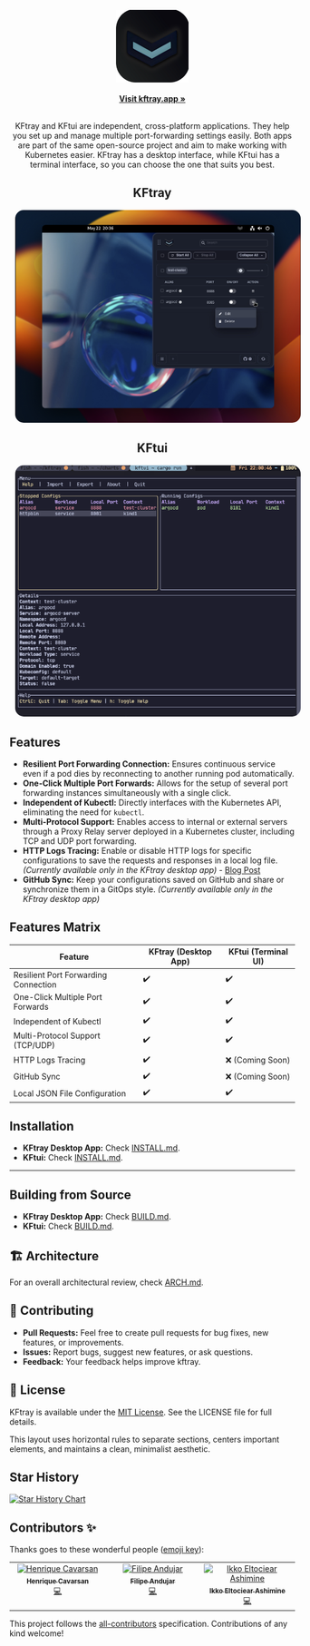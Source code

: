 <div align="center">
  <br>
  <img src="https://raw.githubusercontent.com/hcavarsan/kftray-blog/main/img/logo.png" width="128px" alt="KFtray Logo" />
  <br><br>
  <a href="https://kftray.app"><strong>Visit kftray.app »</strong></a>
  <br><br>
</div>

<p align="center">
  KFtray and KFtui are independent, cross-platform applications. They help you set up and manage multiple port-forwarding settings easily. Both apps are part of the same open-source project and aim to make working with Kubernetes easier. KFtray has a desktop interface, while KFtui has a terminal interface, so you can choose the one that suits you best.
</p>


<div align="center"> <h2>KFtray</h2> <img src="https://raw.githubusercontent.com/hcavarsan/kftray-blog/main/img/ss3.png" alt="KFtray Screenshot" width="600px" style="margin: 0 10px; border-radius: 15px;" /> </div>


<div align="center"> <h2>KFtui</h2> <img src="https://raw.githubusercontent.com/hcavarsan/kftray-blog/main/img/sstui2.png" alt="KFtui Screenshot" width="600x" style="margin: 0 10px; border-radius: 15px;" /> </div>


## Features

- **Resilient Port Forwarding Connection:** Ensures continuous service even if a pod dies by reconnecting to another running pod automatically.
- **One-Click Multiple Port Forwards:** Allows for the setup of several port forwarding instances simultaneously with a single click.
- **Independent of Kubectl:** Directly interfaces with the Kubernetes API, eliminating the need for `kubectl`.
- **Multi-Protocol Support:** Enables access to internal or external servers through a Proxy Relay server deployed in a Kubernetes cluster, including TCP and UDP port forwarding.
- **HTTP Logs Tracing:** Enable or disable HTTP logs for specific configurations to save the requests and responses in a local log file. _(Currently available only in the KFtray desktop app)_ - [Blog Post](https://kftray.app/blog/posts/6-debug-http-traffics-kftray)
- **GitHub Sync:** Keep your configurations saved on GitHub and share or synchronize them in a GitOps style. _(Currently available only in the KFtray desktop app)_



## Features Matrix

<div align="center">

| Feature                                      | KFtray (Desktop App) | KFtui (Terminal UI) |
|----------------------------------------------|----------------------|---------------------|
| Resilient Port Forwarding Connection         | ✔️                   | ✔️                  |
| One-Click Multiple Port Forwards             | ✔️                   | ✔️                  |
| Independent of Kubectl                       | ✔️                   | ✔️                  |
| Multi-Protocol Support (TCP/UDP)             | ✔️                   | ✔️                  |
| HTTP Logs Tracing                            | ✔️                   | ❌ (Coming Soon)    |
| GitHub Sync                                  | ✔️                   | ❌ (Coming Soon)    |
| Local JSON File Configuration                | ✔️                   | ✔️                  |

</div>



## Installation

- **KFtray Desktop App:** Check [INSTALL.md](https://github.com/hcavarsan/kftray/tree/main/docs/kftray/INSTALL.md).
- **KFtui:** Check [INSTALL.md](https://github.com/hcavarsan/kftray/tree/main/docs/kftui/INSTALL.md).

---

## Building from Source

- **KFtray Desktop App:** Check [BUILD.md](https://github.com/hcavarsan/kftray/tree/main/docs/kftray/BUILD.md).
- **KFtui:** Check [BUILD.md](https://github.com/hcavarsan/kftray/tree/main/docs/kftui/BUILD.md).



## 🏗 Architecture

For an overall architectural review, check [ARCH.md](https://github.com/hcavarsan/kftray/tree/main/docs/ARCH.md).



## 👥 Contributing

- **Pull Requests:** Feel free to create pull requests for bug fixes, new features, or improvements.
- **Issues:** Report bugs, suggest new features, or ask questions.
- **Feedback:** Your feedback helps improve kftray.



## 📄 License

KFtray is available under the [MIT License](LICENSE.md). See the LICENSE file for full details.



This layout uses horizontal rules to separate sections, centers important elements, and maintains a clean, minimalist aesthetic.


## Star History

<a href="https://star-history.com/#hcavarsan/kftray&Date">
 <picture>
   <source media="(prefers-color-scheme: dark)" srcset="https://api.star-history.com/svg?repos=hcavarsan/kftray&type=Date&theme=dark" />
   <source media="(prefers-color-scheme: light)" srcset="https://api.star-history.com/svg?repos=hcavarsan/kftray&type=Date" />
   <img alt="Star History Chart" src="https://api.star-history.com/svg?repos=hcavarsan/kftray&type=Date" />
 </picture>
</a>

## Contributors ✨

Thanks goes to these wonderful people ([emoji key](https://allcontributors.org/docs/en/emoji-key)):

<!-- ALL-CONTRIBUTORS-LIST:START - Do not remove or modify this section -->
<!-- prettier-ignore-start -->
<!-- markdownlint-disable -->
<table>
  <tbody>
    <tr>
      <td align="center" valign="top" width="14.28%"><a href="https://github.com/hcavarsan"><img src="https://avatars.githubusercontent.com/u/30353685?v=4?s=100" width="100px;" alt="Henrique Cavarsan"/><br /><sub><b>Henrique Cavarsan</b></sub></a><br /><a href="https://github.com/hcavarsan/kftray/commits?author=hcavarsan" title="Code">💻</a></td>
      <td align="center" valign="top" width="14.28%"><a href="http://fandujar.dev"><img src="https://avatars.githubusercontent.com/u/6901387?v=4?s=100" width="100px;" alt="Filipe Andujar"/><br /><sub><b>Filipe Andujar</b></sub></a><br /><a href="https://github.com/hcavarsan/kftray/commits?author=fandujar" title="Code">💻</a></td>
      <td align="center" valign="top" width="14.28%"><a href="https://speakerdeck.com/eltociear"><img src="https://avatars.githubusercontent.com/u/22633385?v=4?s=100" width="100px;" alt="Ikko Eltociear Ashimine"/><br /><sub><b>Ikko Eltociear Ashimine</b></sub></a><br /><a href="https://github.com/hcavarsan/kftray/commits?author=eltociear" title="Code">💻</a></td>
    </tr>
  </tbody>
</table>

<!-- markdownlint-restore -->
<!-- prettier-ignore-end -->

<!-- ALL-CONTRIBUTORS-LIST:END -->

This project follows the [all-contributors](https://github.com/all-contributors/all-contributors) specification. Contributions of any kind welcome!
